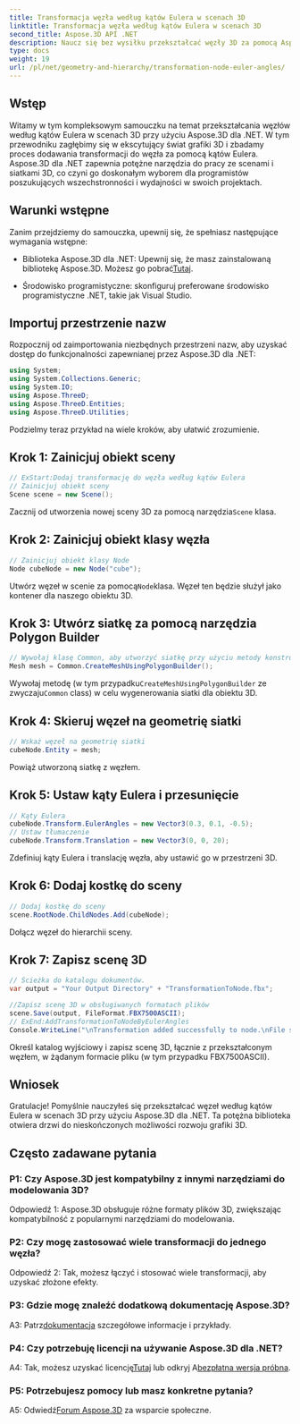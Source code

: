 ```yaml
---
title: Transformacja węzła według kątów Eulera w scenach 3D
linktitle: Transformacja węzła według kątów Eulera w scenach 3D
second_title: Aspose.3D API .NET
description: Naucz się bez wysiłku przekształcać węzły 3D za pomocą Aspose.3D dla .NET. Postępuj zgodnie z naszym przewodnikiem krok po kroku, aby uzyskać oszałamiające rezultaty w swoich projektach.
type: docs
weight: 19
url: /pl/net/geometry-and-hierarchy/transformation-node-euler-angles/
---
```

## Wstęp

Witamy w tym kompleksowym samouczku na temat przekształcania węzłów według kątów Eulera w scenach 3D przy użyciu Aspose.3D dla .NET. W tym przewodniku zagłębimy się w ekscytujący świat grafiki 3D i zbadamy proces dodawania transformacji do węzła za pomocą kątów Eulera. Aspose.3D dla .NET zapewnia potężne narzędzia do pracy ze scenami i siatkami 3D, co czyni go doskonałym wyborem dla programistów poszukujących wszechstronności i wydajności w swoich projektach.

## Warunki wstępne

Zanim przejdziemy do samouczka, upewnij się, że spełniasz następujące wymagania wstępne:

-  Biblioteka Aspose.3D dla .NET: Upewnij się, że masz zainstalowaną bibliotekę Aspose.3D. Możesz go pobrać[Tutaj](https://releases.aspose.com/3d/net/).

- Środowisko programistyczne: skonfiguruj preferowane środowisko programistyczne .NET, takie jak Visual Studio.

## Importuj przestrzenie nazw

Rozpocznij od zaimportowania niezbędnych przestrzeni nazw, aby uzyskać dostęp do funkcjonalności zapewnianej przez Aspose.3D dla .NET:

```csharp
using System;
using System.Collections.Generic;
using System.IO;
using Aspose.ThreeD;
using Aspose.ThreeD.Entities;
using Aspose.ThreeD.Utilities;
```

Podzielmy teraz przykład na wiele kroków, aby ułatwić zrozumienie.

## Krok 1: Zainicjuj obiekt sceny

```csharp
// ExStart:Dodaj transformację do węzła według kątów Eulera
// Zainicjuj obiekt sceny
Scene scene = new Scene();
```

 Zacznij od utworzenia nowej sceny 3D za pomocą narzędzia`Scene` klasa.

## Krok 2: Zainicjuj obiekt klasy węzła

```csharp
// Zainicjuj obiekt klasy Node
Node cubeNode = new Node("cube");
```

 Utwórz węzeł w scenie za pomocą`Node`klasa. Węzeł ten będzie służył jako kontener dla naszego obiektu 3D.

## Krok 3: Utwórz siatkę za pomocą narzędzia Polygon Builder

```csharp
// Wywołaj klasę Common, aby utworzyć siatkę przy użyciu metody konstruktora wielokątów, aby ustawić instancję siatki
Mesh mesh = Common.CreateMeshUsingPolygonBuilder(); 
```

 Wywołaj metodę (w tym przypadku`CreateMeshUsingPolygonBuilder` ze zwyczaju`Common` class) w celu wygenerowania siatki dla obiektu 3D.

## Krok 4: Skieruj węzeł na geometrię siatki

```csharp
// Wskaż węzeł na geometrię siatki
cubeNode.Entity = mesh;
```

Powiąż utworzoną siatkę z węzłem.

## Krok 5: Ustaw kąty Eulera i przesunięcie

```csharp
// Kąty Eulera
cubeNode.Transform.EulerAngles = new Vector3(0.3, 0.1, -0.5);            
// Ustaw tłumaczenie
cubeNode.Transform.Translation = new Vector3(0, 0, 20);
```

Zdefiniuj kąty Eulera i translację węzła, aby ustawić go w przestrzeni 3D.

## Krok 6: Dodaj kostkę do sceny

```csharp
// Dodaj kostkę do sceny
scene.RootNode.ChildNodes.Add(cubeNode);
```

Dołącz węzeł do hierarchii sceny.

## Krok 7: Zapisz scenę 3D

```csharp
// Ścieżka do katalogu dokumentów.
var output = "Your Output Directory" + "TransformationToNode.fbx";

//Zapisz scenę 3D w obsługiwanych formatach plików
scene.Save(output, FileFormat.FBX7500ASCII);
// ExEnd:AddTransformationToNodeByEulerAngles
Console.WriteLine("\nTransformation added successfully to node.\nFile saved at " + output);
```

Określ katalog wyjściowy i zapisz scenę 3D, łącznie z przekształconym węzłem, w żądanym formacie pliku (w tym przypadku FBX7500ASCII).

## Wniosek

Gratulacje! Pomyślnie nauczyłeś się przekształcać węzeł według kątów Eulera w scenach 3D przy użyciu Aspose.3D dla .NET. Ta potężna biblioteka otwiera drzwi do nieskończonych możliwości rozwoju grafiki 3D.

## Często zadawane pytania

### P1: Czy Aspose.3D jest kompatybilny z innymi narzędziami do modelowania 3D?

Odpowiedź 1: Aspose.3D obsługuje różne formaty plików 3D, zwiększając kompatybilność z popularnymi narzędziami do modelowania.

### P2: Czy mogę zastosować wiele transformacji do jednego węzła?

Odpowiedź 2: Tak, możesz łączyć i stosować wiele transformacji, aby uzyskać złożone efekty.

### P3: Gdzie mogę znaleźć dodatkową dokumentację Aspose.3D?

 A3: Patrz[dokumentacja](https://reference.aspose.com/3d/net/) szczegółowe informacje i przykłady.

### P4: Czy potrzebuję licencji na używanie Aspose.3D dla .NET?

 A4: Tak, możesz uzyskać licencję[Tutaj](https://purchase.aspose.com/buy) lub odkryj A[bezpłatna wersja próbna](https://releases.aspose.com/).

### P5: Potrzebujesz pomocy lub masz konkretne pytania?

A5: Odwiedź[Forum Aspose.3D](https://forum.aspose.com/c/3d/18) za wsparcie społeczne.